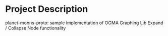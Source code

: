 # Project Description
planet-moons-proto: sample implementation of OGMA Graphing Lib Expand / Collapse Node functionality